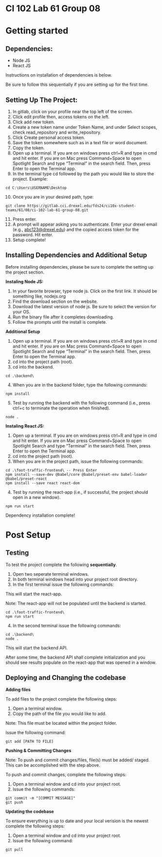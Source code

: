 # CI 102 Lab 61 Group 08

# Getting started
## Dependencies:
- Node JS
- React JS

Instructions on installation of dependencies is below.

Be sure to follow this sequentially if you are setting up for the first time.

## Setting Up The Project:
1. In gitlab, click on your profile near the top left of the screen.
2. Click edit profile then, access tokens on the left.
3. Click add new token.
4. Create a new token name under Token Name, and under Select scopes, check read_repository and write_repository.
5. Click Create personal access token.
6. Save the token somewhere such as in a text file or word document.
7. Copy the token.
8. Open up a terminal. If you are on windows press ctrl+R and type in cmd and hit enter. If you are on  Mac press Command+Space to open Spotlight Search and type “Terminal” in the search field. Then, press Enter to open the Terminal app.
9. In the terminal type cd followed by the path you would like to store the project. Example: 
```
cd C:\Users\USERNAME\Desktop
```
10. Once you are in your desired path, type: 
```
git clone https://gitlab.cci.drexel.edu/fds24/ci10x-student-teams/61/08/ci-102-lab-61-group-08.git
```
11. Press enter.
12. A prompt will appear asking you to authenticate. Enter your drexel email (e.g., abc123@drexel.edu) and the copied access token for the password. Hit enter.
13. Setup complete!

## Installing Dependencies and Additional Setup
Before installing dependencies, please be sure to complete the setting up the project section.

**Instaling Node JS:**

1. In your favorite browser, type node js. Click on the first link. It should be something like, nodejs.org
2. Find the download section on the website.
3. Download the latest version of node js. Be sure to select the version for your OS.
4. Run the binary file after it completes downloading.
5. Follow the prompts until the install is complete.

**Additional Setup**
1. Open up a terminal. If you are on windows press ctrl+R and type in cmd and hit enter. If you are on  Mac press Command+Space to open Spotlight Search and type “Terminal” in the search field. Then, press Enter to open the Terminal app.
2. cd into the project path (root).
3. cd into the backend.
```
cd .\backend\
```
4. When you are in the backend folder, type the following commands:
```
npm install
```
5. Test by running the backend with the following command (i.e., press ctrl+c to terminate the operation when finished).
```
node .
```

**Instaling React JS:**

1. Open up a terminal. If you are on windows press ctrl+R and type in cmd and hit enter. If you are on  Mac press Command+Space to open Spotlight Search and type “Terminal” in the search field. Then, press Enter to open the Terminal app.
2. cd into the project path (root).
3. When you are in the project path, issue the following commands:
```
cd .\foot-traffic-frontend\ -- Press Enter
npm install --save-dev @babel/core @babel/preset-env babel-loader @babel/preset-react
npm install --save react react-dom
```
4. Test by running the react-app (i.e., if successful, the project should open in a new window).
```
npm run start
```
Dependency installation complete!

# Post Setup
## Testing

To test the project complete the following **sequentially**.

1. Open two seperate terminal windows.
2. In both terminal windows head into your project root directory.
3. In the first terminal issue the following commands:

This will start the react-app. 

Note: The react-app will not be populated until the backend is started.

```
cd .\foot-traffic-frontend\
npm run start
```
4. In the second terminal issue the following commands:
```
cd .\backend\
node .
```

This will start the backend API.

After some time, the backend API shall complete initialization and you should see results populate on the react-app that was opened in a window.


## Deploying and Changing the codebase

**Adding files**

To add files to the project complete the following steps:

1. Open a terminal window.
2. Copy the path of the file you would like to add.

Note: This file must be located within the project folder.

Issue the following command:
```
git add [PATH TO FILE]
```

**Pushing & Committing Changes**

Note: To push and commit changes/files, file(s) must be added/ staged. This can be accomplished with the step above.

To push and commit changes, complete the following steps:

1. Open a terminal window and cd into your project root.
2. Issue the following commands:
```
git commit -m "[COMMIT MESSAGE]"
git push
```

**Updating the codebase**

To ensure everything is up to date and your local verision is the newest complete the following steps:

1. Open a terminal window and cd into your project root.
2. Issue the following command:
```
git pull
```
